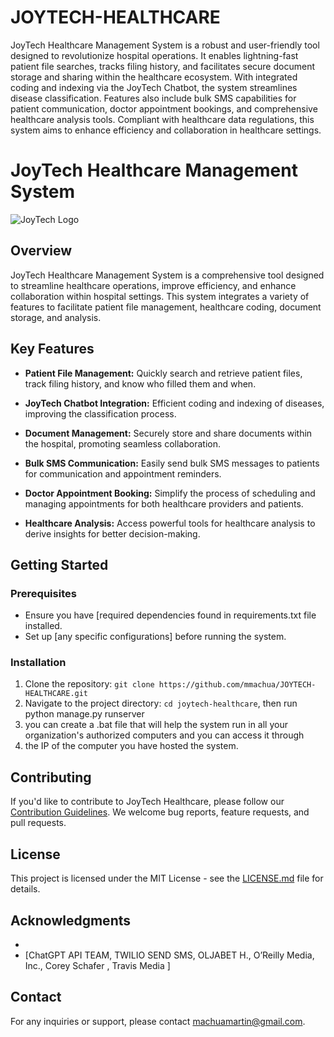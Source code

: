 # JOYTECH-HEALTHCARE
JoyTech Healthcare Management System is a robust and user-friendly tool designed to revolutionize hospital operations. It enables lightning-fast patient file searches, tracks filing history, and facilitates secure document storage and sharing within the healthcare ecosystem. With integrated coding and indexing via the JoyTech Chatbot, the system streamlines disease classification. Features also include bulk SMS capabilities for patient communication, doctor appointment bookings, and comprehensive healthcare analysis tools. Compliant with healthcare data regulations, this system aims to enhance efficiency and collaboration in healthcare settings.

# JoyTech Healthcare Management System

![JoyTech Logo]( https://cdn-icons-png.flaticon.com/512/564/564276.png )

## Overview

JoyTech Healthcare Management System is a comprehensive tool designed to streamline healthcare operations, improve efficiency, and enhance collaboration within hospital settings. This system integrates a variety of features to facilitate patient file management, healthcare coding, document storage, and analysis.

## Key Features

- **Patient File Management:** Quickly search and retrieve patient files, track filing history, and know who filled them and when.

- **JoyTech Chatbot Integration:** Efficient coding and indexing of diseases, improving the classification process.

- **Document Management:** Securely store and share documents within the hospital, promoting seamless collaboration.

- **Bulk SMS Communication:** Easily send bulk SMS messages to patients for communication and appointment reminders.

- **Doctor Appointment Booking:** Simplify the process of scheduling and managing appointments for both healthcare providers and patients.

- **Healthcare Analysis:** Access powerful tools for healthcare analysis to derive insights for better decision-making.

## Getting Started

### Prerequisites

- Ensure you have [required dependencies found in requirements.txt file installed.
- Set up [any specific configurations] before running the system.

### Installation

1. Clone the repository: `git clone https://github.com/mmachua/JOYTECH-HEALTHCARE.git`
2. Navigate to the project directory: `cd joytech-healthcare`, then run python manage.py runserver
3. you can create a .bat file that will help the system run in all your organization's authorized computers and you can access it through
4. the IP of the computer you have hosted the system.



## Contributing

If you'd like to contribute to JoyTech Healthcare, please follow our [Contribution Guidelines](CONTRIBUTING.md). We welcome bug reports, feature requests, and pull requests.

## License

This project is licensed under the MIT License - see the [LICENSE.md](LICENSE.md) file for details.

## Acknowledgments

- 
- [ChatGPT API TEAM, TWILIO SEND SMS, OLJABET H., O’Reilly Media, Inc., Corey Schafer , Travis Media ]

## Contact

For any inquiries or support, please contact machuamartin@gmail.com.

